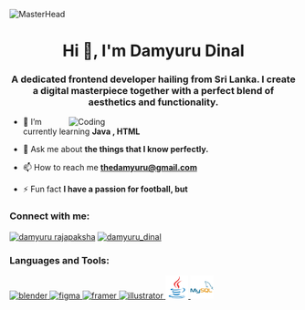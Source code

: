 ![MasterHead](https://user-images.githubusercontent.com/74038190/225813708-98b745f2-7d22-48cf-9150-083f1b00d6c9.gif)




<h1 align="center">Hi 👋, I'm Damyuru Dinal</h1>
<h3 align="center">A dedicated frontend developer hailing from Sri Lanka. I create a digital masterpiece together with a perfect blend of aesthetics and functionality.</h3>


<img align="right" alt="Coding" width="400" class="giphy-embed" src="https://media.giphy.com/media/v1.Y2lkPTc5MGI3NjExZWp0eWhua3YycGE1MWNxbmpqY2kyM3dnZmNiaDNodzlzZmRzZnd5MyZlcD12MV9pbnRlcm5hbF9naWZfYnlfaWQmY3Q9Zw/MC6eSuC3yypCU/giphy.gif">


- 🌱 I’m currently learning **Java , HTML**

- 💬 Ask me about **the things that I know perfectly.**

- 📫 How to reach me **thedamyuru@gmail.com**

- ⚡ Fun fact **I have a passion for football, but**

<h3 align="left">Connect with me:</h3>
<p align="left">
<a href="https://fb.com/damyuru rajapaksha" target="blank"><img align="center" src="https://raw.githubusercontent.com/rahuldkjain/github-profile-readme-generator/master/src/images/icons/Social/facebook.svg" alt="damyuru rajapaksha" height="30" width="40" /></a>
<a href="https://instagram.com/damyuru_dinal" target="blank"><img align="center" src="https://raw.githubusercontent.com/rahuldkjain/github-profile-readme-generator/master/src/images/icons/Social/instagram.svg" alt="damyuru_dinal" height="30" width="40" /></a>
</p>

<h3 align="left">Languages and Tools:</h3>
<p align="left"> <a href="https://www.blender.org/" target="_blank" rel="noreferrer"> <img src="https://download.blender.org/branding/community/blender_community_badge_white.svg" alt="blender" width="40" height="40"/> </a> <a href="https://www.figma.com/" target="_blank" rel="noreferrer"> <img src="https://www.vectorlogo.zone/logos/figma/figma-icon.svg" alt="figma" width="40" height="40"/> </a> <a href="https://www.framer.com/" target="_blank" rel="noreferrer"> <img src="https://www.vectorlogo.zone/logos/framer/framer-icon.svg" alt="framer" width="40" height="40"/> </a> <a href="https://www.adobe.com/in/products/illustrator.html" target="_blank" rel="noreferrer"> <img src="https://www.vectorlogo.zone/logos/adobe_illustrator/adobe_illustrator-icon.svg" alt="illustrator" width="40" height="40"/> </a> <a href="https://www.java.com" target="_blank" rel="noreferrer"> <img src="https://raw.githubusercontent.com/devicons/devicon/master/icons/java/java-original.svg" alt="java" width="40" height="40"/> </a> <a href="https://www.mysql.com/" target="_blank" rel="noreferrer"> <img src="https://raw.githubusercontent.com/devicons/devicon/master/icons/mysql/mysql-original-wordmark.svg" alt="mysql" width="40" height="40"/> </a> </p>
